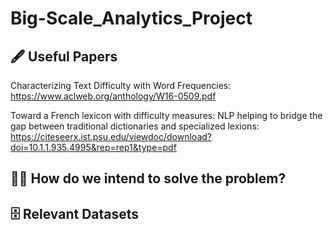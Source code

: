 # Big-Scale_Analytics_Project
## 🖋 Useful Papers 

Characterizing Text Difficulty with Word Frequencies: https://www.aclweb.org/anthology/W16-0509.pdf

Toward a French lexicon with difficulty measures: NLP helping to bridge the gap between traditional dictionaries and specialized lexions: https://citeseerx.ist.psu.edu/viewdoc/download?doi=10.1.1.935.4995&rep=rep1&type=pdf

## 👩‍💻 How do we intend to solve the problem?

## 🗄 Relevant Datasets
